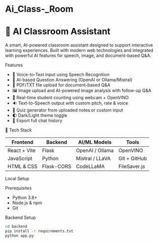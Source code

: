# Ai_Class-_Room
# 💬 AI Classroom Assistant

A smart, AI-powered classroom assistant designed to support interactive learning experiences. Built with modern web technologies and integrated with powerful AI features for speech, image, and document-based Q&A.



 Features

- 🎤 Voice-to-Text input using Speech Recognition
- 🧠 AI-based Question Answering (OpenAI or Ollama/Mistral)
- 📁 PDF/TXT file upload for document-based Q&A
- 🖼️ Image upload and AI-powered image analysis with follow-up Q&A
- 👥 Real-time student counting using webcam + OpenVINO
- 🔉 Text-to-Speech output with custom pitch, rate & voice
- 📝 Quiz generator from uploaded notes or custom input
- 🌓 Dark/Light theme toggle
- 💾 Export full chat history





🧰 Tech Stack

| Frontend     | Backend     | AI/ML Models     | Tools           |
|--------------|-------------|------------------|------------------|
| React + Vite | Flask       | OpenAI / Ollama  | OpenVINO         |
| JavaScript   | Python      | Mistral / LLaVA  | Git + GitHub     |
| HTML & CSS   | Flask-CORS  | CodeLLaMA        | FileSaver.js     |



Local Setup

Prerequisites

- Python 3.8+
- Node.js & npm
- Git

Backend Setup

```bash
cd backend
pip install -r requirements.txt
python app.py
